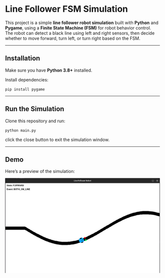 # Line Follower FSM Simulation

This project is a simple **line follower robot simulation** built with **Python** and **Pygame**, using a **Finite State Machine (FSM)** for robot behavior control.  
The robot can detect a black line using left and right sensors, then decide whether to move forward, turn left, or turn right based on the FSM.

---

## Installation

Make sure you have **Python 3.8+** installed.

Install dependencies:
```
pip install pygame
```

---

## Run the Simulation

Clone this repository and run:
```
python main.py
```
click the close button to exit the simulation window.

---

## Demo

Here’s a preview of the simulation:

![Demo](assets/demo.png)